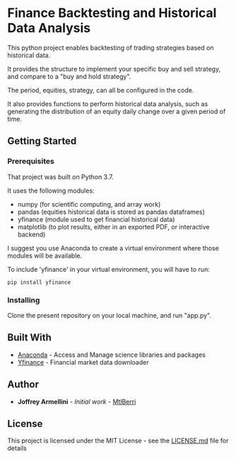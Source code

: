 # Finance Backtesting and Historical Data Analysis

This python project enables backtesting of trading strategies based on historical data.

It provides the structure to implement your specific buy and sell strategy, and compare to a "buy and hold strategy". 

The period, equities, strategy, can all be configured in the code.

It also provides functions to perform historical data analysis, such as generating the distribution of an equity daily change over a given period of time.


## Getting Started



### Prerequisites

That project was built on Python 3.7.

It uses the following modules:
* numpy (for scientific computing, and array work)
* pandas (equities historical data is stored as pandas dataframes)
* yfinance (module used to get financial historical data)
* matplotlib (to plot results, either in an exported PDF, or interactive backend)

I suggest you use Anaconda to create a virtual environment where those modules will be available.

To include 'yfinance' in your virtual environment, you will have to run:
```
pip install yfinance
```

### Installing

Clone the present repository on your local machine, and run "app.py".


## Built With

* [Anaconda](https://www.anaconda.com/) - Access and Manage science libraries and packages
* [Yfinance](https://pypi.org/project/yfinance/) - Financial market data downloader


## Author

* **Joffrey Armellini** - *Initial work* - [MtlBerri](https://github.com/mtlberri)

## License

This project is licensed under the MIT License - see the [LICENSE.md](LICENSE.md) file for details

